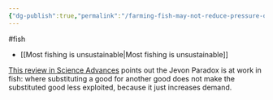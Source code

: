 ```yaml
---
{"dg-publish":true,"permalink":"/farming-fish-may-not-reduce-pressure-on-wild-fish/","created":"2024-10-28T11:13:18.026+00:00","updated":"2025-09-28T23:52:11.284+01:00"}
---
```


#fish 

- [[Most fishing is unsustainable\|Most fishing is unsustainable]]

[This review in Science Advances](https://www.science.org/doi/10.1126/sciadv.ado3269) points out the Jevon Paradox is at work in fish: where substituting a good for another good does not make the substituted good less exploited, because it just increases demand.